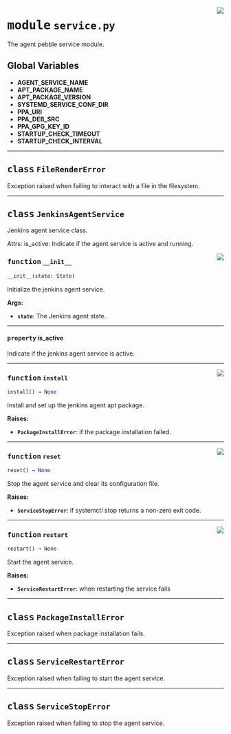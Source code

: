 <!-- markdownlint-disable -->

<a href="../src/service.py#L0"><img align="right" style="float:right;" src="https://img.shields.io/badge/-source-cccccc?style=flat-square"></a>

# <kbd>module</kbd> `service.py`
The agent pebble service module.

**Global Variables**
---------------
- **AGENT_SERVICE_NAME**
- **APT_PACKAGE_NAME**
- **APT_PACKAGE_VERSION**
- **SYSTEMD_SERVICE_CONF_DIR**
- **PPA_URI**
- **PPA_DEB_SRC**
- **PPA_GPG_KEY_ID**
- **STARTUP_CHECK_TIMEOUT**
- **STARTUP_CHECK_INTERVAL**


---

## <kbd>class</kbd> `FileRenderError`
Exception raised when failing to interact with a file in the filesystem.





---

## <kbd>class</kbd> `JenkinsAgentService`
Jenkins agent service class.

Attrs:  is_active: Indicate if the agent service is active and running.

<a href="../src/service.py#L55"><img align="right" style="float:right;" src="https://img.shields.io/badge/-source-cccccc?style=flat-square"></a>

### <kbd>function</kbd> `__init__`

```python
__init__(state: State)
```

Initialize the jenkins agent service.



**Args:**

 - <b>`state`</b>:  The Jenkins agent state.


---

#### <kbd>property</kbd> is_active

Indicate if the jenkins agent service is active.



---

<a href="../src/service.py#L98"><img align="right" style="float:right;" src="https://img.shields.io/badge/-source-cccccc?style=flat-square"></a>

### <kbd>function</kbd> `install`

```python
install() → None
```

Install and set up the jenkins agent apt package.



**Raises:**

 - <b>`PackageInstallError`</b>:  if the package installation failed.

---

<a href="../src/service.py#L169"><img align="right" style="float:right;" src="https://img.shields.io/badge/-source-cccccc?style=flat-square"></a>

### <kbd>function</kbd> `reset`

```python
reset() → None
```

Stop the agent service and clear its configuration file.



**Raises:**

 - <b>`ServiceStopError`</b>:  if systemctl stop returns a non-zero exit code.

---

<a href="../src/service.py#L126"><img align="right" style="float:right;" src="https://img.shields.io/badge/-source-cccccc?style=flat-square"></a>

### <kbd>function</kbd> `restart`

```python
restart() → None
```

Start the agent service.



**Raises:**

 - <b>`ServiceRestartError`</b>:  when restarting the service fails


---

## <kbd>class</kbd> `PackageInstallError`
Exception raised when package installation fails.





---

## <kbd>class</kbd> `ServiceRestartError`
Exception raised when failing to start the agent service.





---

## <kbd>class</kbd> `ServiceStopError`
Exception raised when failing to stop the agent service.
